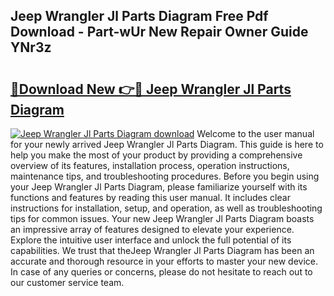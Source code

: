 ## Jeep Wrangler Jl Parts Diagram Free Pdf Download - Part-wUr New Repair Owner Guide YNr3z

# <h2><a href="http://dfl6x3u.blite.top/?on=Jeep+Wrangler+Jl+Parts+Diagram">🔗Download New 👉🔴 Jeep Wrangler Jl Parts Diagram</a></h2>

[![Jeep Wrangler Jl Parts Diagram download](https://i.imgur.com/lujVjoI.png)](http://dfl6x3u.blite.top/?on=Jeep+Wrangler+Jl+Parts+Diagram)
Welcome to the user manual for your newly arrived Jeep Wrangler Jl Parts Diagram. This guide is here to help you make the most of your product by providing a comprehensive overview of its features, installation process, operation instructions, maintenance tips, and troubleshooting procedures. Before you begin using your Jeep Wrangler Jl Parts Diagram, please familiarize yourself with its functions and features by reading this user manual. It includes clear instructions for installation, setup, and operation, as well as troubleshooting tips for common issues. Your new Jeep Wrangler Jl Parts Diagram boasts an impressive array of features designed to elevate your experience. Explore the intuitive user interface and unlock the full potential of its capabilities. We trust that theJeep Wrangler Jl Parts Diagram has been an accurate and thorough resource in your efforts to master your new device. In case of any queries or concerns, please do not hesitate to reach out to our customer service team.
